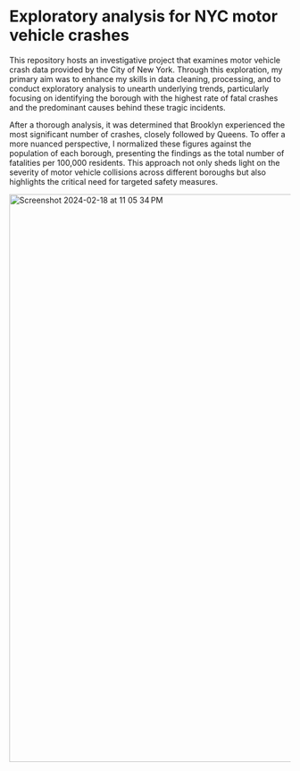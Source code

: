 # Exploratory analysis for NYC motor vehicle crashes

This repository hosts an investigative project that examines motor vehicle crash data provided by the City of New York. Through this exploration, my primary aim was to enhance my skills in data cleaning, processing, and to conduct exploratory analysis to unearth underlying trends, particularly focusing on identifying the borough with the highest rate of fatal crashes and the predominant causes behind these tragic incidents.

After a thorough analysis, it was determined that Brooklyn experienced the most significant number of crashes, closely followed by Queens. To offer a more nuanced perspective, I normalized these figures against the population of each borough, presenting the findings as the total number of fatalities per 100,000 residents. This approach not only sheds light on the severity of motor vehicle collisions across different boroughs but also highlights the critical need for targeted safety measures.

<img width="1018" alt="Screenshot 2024-02-18 at 11 05 34 PM" src="https://github.com/lindaboshans/EDA-for-NYC-Motor-Vehicle-Crashes/assets/67070387/23a04158-b1c3-480b-ad29-1a3eff87d00b">
